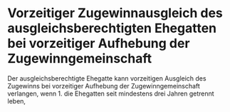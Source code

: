 # Vorzeitiger Zugewinnausgleich des ausgleichsberechtigten Ehegatten bei vorzeitiger Aufhebung der Zugewinngemeinschaft

Der ausgleichsberechtigte Ehegatte kann vorzeitigen Ausgleich des Zugewinns bei vorzeitiger Aufhebung der Zugewinngemeinschaft verlangen, wenn  1.
 die Ehegatten seit mindestens drei Jahren getrennt leben,
